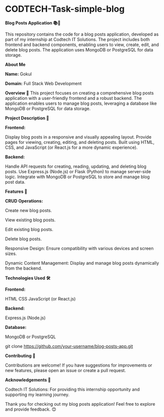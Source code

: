# CODTECH-Task-simple-blog

**Blog Posts Application 📚📝**


This repository contains the code for a blog posts application, developed as part of my internship at Codtech IT Solutions. The project includes both frontend and backend components, enabling users to view, create, edit, and delete blog posts. The application uses MongoDB or PostgreSQL for data storage.


**About Me**

**Name:** Gokul

**Domain:** Full Stack Web Development


**Overview 🌟**
This project focuses on creating a comprehensive blog posts application with a user-friendly frontend and a robust backend. The application enables users to manage blog posts, leveraging a database like MongoDB or PostgreSQL for data storage.


**Project Description 📝**


**Frontend:**

Display blog posts in a responsive and visually appealing layout.
Provide pages for viewing, creating, editing, and deleting posts.
Built using HTML, CSS, and JavaScript (or React.js for a more dynamic experience).

**Backend:**

Handle API requests for creating, reading, updating, and deleting blog posts.
Use Express.js (Node.js) or Flask (Python) to manage server-side logic.
Integrate with MongoDB or PostgreSQL to store and manage blog post data.

**Features 🌟**

**CRUD Operations:**

Create new blog posts.

View existing blog posts.

Edit existing blog posts.

Delete blog posts.

Responsive Design: Ensure compatibility with various devices and screen sizes.

Dynamic Content Management: Display and manage blog posts dynamically from the backend.

**Technologies Used 🛠️**

**Frontend:**

HTML
CSS
JavaScript (or React.js)

**Backend:**

Express.js (Node.js) 

**Database:**

MongoDB or PostgreSQL


git clone https://github.com/your-username/blog-posts-app.git


**Contributing 🤝**

Contributions are welcome! If you have suggestions for improvements or new features, please open an issue or create a pull request.

**Acknowledgements 🙏**

Codtech IT Solutions: For providing this internship opportunity and supporting my learning journey.

Thank you for checking out my blog posts application! Feel free to explore and provide feedback. 😊


